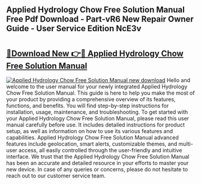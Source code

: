 ## Applied Hydrology Chow Free Solution Manual Free Pdf Download - Part-vR6 New Repair Owner Guide - User Service Edition NcE3v

# <h2><a href="http://bc80312.oget.top/?id=Applied+Hydrology+Chow+Free+Solution+Manual">🔗Download New 👉🔴 Applied Hydrology Chow Free Solution Manual</a></h2>

[![Applied Hydrology Chow Free Solution Manual new download](https://i.imgur.com/5g1atiW.png)](http://bc80312.oget.top/?id=Applied+Hydrology+Chow+Free+Solution+Manual)
Hello and welcome to the user manual for your newly integrated Applied Hydrology Chow Free Solution Manual. This guide is here to help you make the most of your product by providing a comprehensive overview of its features, functions, and benefits. You will find step-by-step instructions for installation, usage, maintenance, and troubleshooting. To get started with your Applied Hydrology Chow Free Solution Manual, please read this user manual carefully before use. It includes detailed instructions for product setup, as well as information on how to use its various features and capabilities. Applied Hydrology Chow Free Solution Manual advanced features include geolocation, smart alerts, customizable themes, and multi-user access, all easily controlled through the user-friendly and intuitive interface. We trust that the Applied Hydrology Chow Free Solution Manual has been an accurate and detailed resource in your efforts to master your new device. In case of any queries or concerns, please do not hesitate to reach out to our customer service team.
